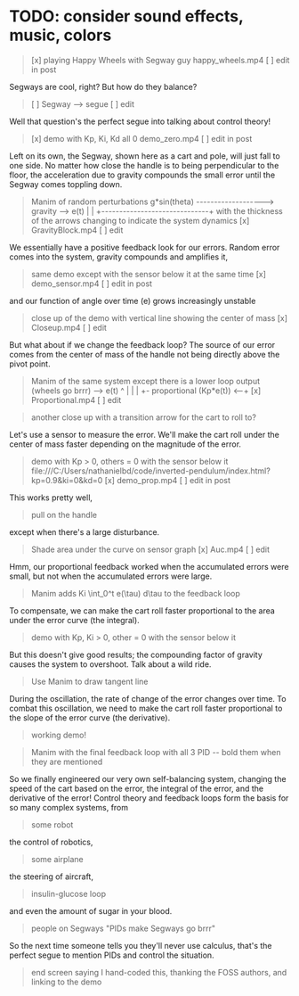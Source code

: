 # TODO: consider sound effects, music, colors

> [x] playing Happy Wheels with Segway guy
> happy_wheels.mp4
> [ ] edit in post

Segways are cool, right? But how do they balance?

> [ ] Segway --> segue
> [ ] edit

Well that question's the perfect segue into talking about control theory!

> [x] demo with Kp, Ki, Kd all 0
> demo_zero.mp4
> [ ] edit in post

Left on its own, the Segway, shown here as a cart and pole, will just fall to one side. No matter how close the handle is to being perpendicular to the floor, the acceleration due to gravity compounds the small error until the Segway comes toppling down.

> Manim of 
> random perturbations g*sin(theta)
> ------------------->    gravity   --> e(t)
>         |                              |
>         +------------------------------+
> with the thickness of the arrows changing to indicate the system dynamics
> [x] GravityBlock.mp4
> [ ] edit

We essentially have a positive feedback look for our errors. Random error comes into the system, gravity compounds and amplifies it, 

> same demo except with the sensor below it at the same time
> [x] demo_sensor.mp4
> [ ] edit in post

and our function of angle over time (e) grows increasingly unstable

> close up of the demo with vertical line showing the center of mass
> [x] Closeup.mp4
> [ ] edit

But what about if we change the feedback loop? The source of our error comes from the center of mass of the handle not being directly above the pivot point.

> Manim of the same system except there is a lower loop
> output (wheels go brrr) --> e(t)
>  ^                            |
>  |                            |
>  +- proportional (Kp*e(t)) <--+
> [x] Proportional.mp4
> [ ] edit

> another close up with a transition arrow for the cart to roll to?

Let's use a sensor to measure the error. We'll make the cart roll under the center of mass faster depending on the magnitude of the error.

> demo with Kp > 0, others = 0 with the sensor below it\
> file:///C:/Users/nathanielbd/code/inverted-pendulum/index.html?kp=0.9&ki=0&kd=0
> [x] demo_prop.mp4
> [ ] edit in post

This works pretty well, 

> pull on the handle

except when there's a large disturbance.

> Shade area under the curve on sensor graph
> [x] Auc.mp4
> [ ] edit

Hmm, our proportional feedback worked when the accumulated errors were small, but not when the accumulated errors were large.

> Manim adds Ki \int_0^t e(\tau) d\tau to the feedback loop

To compensate, we can make the cart roll faster proportional to the area under the error curve (the integral). 

> demo with Kp, Ki > 0, other = 0 with the sensor below it

But this doesn't give good results; the compounding factor of gravity causes the system to overshoot. Talk about a wild ride.

> Use Manim to draw tangent line

During the oscillation, the rate of change of the error changes over time. To combat this oscillation, we need to make the cart roll faster proportional to the slope of the error curve (the derivative).

> working demo!

> Manim with the final feedback loop with all 3 PID -- bold them when they are mentioned

So we finally engineered our very own self-balancing system, changing the speed of the cart based on the error, the integral of the error, and the derivative of the error! Control theory and feedback loops form the basis for so many complex systems, from

> some robot

the control of robotics,

> some airplane

the steering of aircraft,

> insulin-glucose loop

and even the amount of sugar in your blood.

> people on Segways "PIDs make Segways go brrr"

So the next time someone tells you they'll never use calculus, that's the perfect segue to mention PIDs and control the situation.

> end screen saying I hand-coded this, thanking the FOSS authors, and linking to the demo

